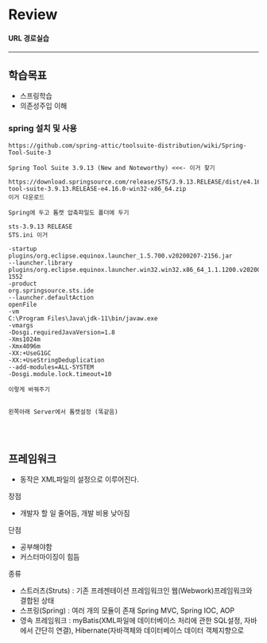 # Review


#### URL 경로실습

-----------------------------------------------------

## 학습목표
- 스프링학습
- 의존성주입 이해

### spring 설치 및 사용
```
https://github.com/spring-attic/toolsuite-distribution/wiki/Spring-Tool-Suite-3

Spring Tool Suite 3.9.13 (New and Noteworthy) <<<- 이거 찾기

https://download.springsource.com/release/STS/3.9.13.RELEASE/dist/e4.16/spring-tool-suite-3.9.13.RELEASE-e4.16.0-win32-x86_64.zip
이거 다운로드

Spring에 두고 톰캣 압축파일도 폴더에 두기

sts-3.9.13 RELEASE 
STS.ini 이거

-startup
plugins/org.eclipse.equinox.launcher_1.5.700.v20200207-2156.jar
--launcher.library
plugins/org.eclipse.equinox.launcher.win32.win32.x86_64_1.1.1200.v20200508-1552
-product
org.springsource.sts.ide
--launcher.defaultAction
openFile
-vm
C:\Program Files\Java\jdk-11\bin/javaw.exe
-vmargs
-Dosgi.requiredJavaVersion=1.8
-Xms1024m
-Xmx4096m
-XX:+UseG1GC
-XX:+UseStringDeduplication
--add-modules=ALL-SYSTEM
-Dosgi.module.lock.timeout=10

이렇게 바꿔주기


왼쪽아래 Server에서 톰캣설정 (똑같음)




```

## 프레임워크
- 동작은 XML파일의 설정으로 이루어진다.

장점
- 개발자 할 일 줄어듬, 개발 비용 낮아짐

단점
- 공부해야함
- 커스터마이징이 힘듬

종류
- 스트러츠(Struts) : 기존 프레젠테이션 프레임워크인 웹(Webwork)프레임워크와 결합된 상태
- 스프링(Spring) : 여러 개의 모듈이 존재 Spring MVC, Spring IOC, AOP
- 영속 프레임워크 : myBatis(XML파일에 데이터베이스 처리에 관한 SQL설정, 자바에서 간단히 연결), Hibernate(자바객체와 데이터베이스 데이터 객체지향으로 






